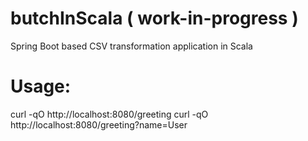 butchInScala ( work-in-progress )
=== 
Spring Boot based CSV transformation application in Scala

Usage:
===
curl -qO http://localhost:8080/greeting
curl -qO http://localhost:8080/greeting?name=User